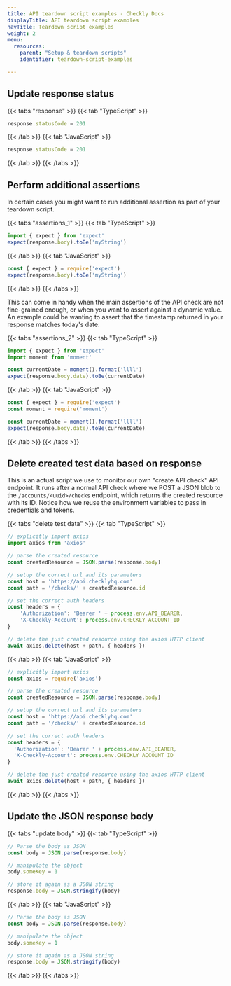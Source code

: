 ```yaml
---
title: API teardown script examples - Checkly Docs
displayTitle: API teardown script examples
navTitle: Teardown script examples
weight: 2
menu:
  resources:
    parent: "Setup & teardown scripts"
    identifier: teardown-script-examples

---
```


## Update response status

{{< tabs "response" >}}
{{< tab "TypeScript" >}}
```ts
response.statusCode = 201

```
{{< /tab >}}
{{< tab "JavaScript" >}}
```js
response.statusCode = 201
```
{{< /tab >}}
{{< /tabs >}}

## Perform additional assertions

In certain cases you might want to run additional assertion as part of your teardown script.

{{< tabs "assertions_1" >}}
{{< tab "TypeScript" >}}
```ts
import { expect } from 'expect'
expect(response.body).toBe('myString')
```
{{< /tab >}}
{{< tab "JavaScript" >}}
```js
const { expect } = require('expect')
expect(response.body).toBe('myString')
```
{{< /tab >}}
{{< /tabs >}}

This can come in handy when the main assertions of the API check are not fine-grained enough, or when you want to assert against a dynamic value. An example could be wanting to assert that the timestamp returned in your response matches today's date:

{{< tabs "assertions_2" >}}
{{< tab "TypeScript" >}}
```ts
import { expect } from 'expect'
import moment from 'moment'

const currentDate = moment().format('llll')
expect(response.body.date).toBe(currentDate)
```
{{< /tab >}}
{{< tab "JavaScript" >}}
```js
const { expect } = require('expect')
const moment = require('moment')

const currentDate = moment().format('llll')
expect(response.body.date).toBe(currentDate)
```
{{< /tab >}}
{{< /tabs >}}


## Delete created test data based on response

This is an actual script we use to monitor our own "create API check" API endpoint. It runs after a normal API check where
we POST a JSON blob to the `/accounts/<uuid>/checks` endpoint, which returns the created resource with its ID.
Notice how we reuse the environment variables to pass in credentials and tokens.

{{< tabs "delete test data" >}}
{{< tab "TypeScript" >}}
```ts
// explicitly import axios
import axios from 'axios'

// parse the created resource
const createdResource = JSON.parse(response.body)

// setup the correct url and its parameters
const host = 'https://api.checklyhq.com'
const path = '/checks/' + createdResource.id

// set the correct auth headers
const headers = {
    'Authorization': 'Bearer ' + process.env.API_BEARER,
    'X-Checkly-Account': process.env.CHECKLY_ACCOUNT_ID
}

// delete the just created resource using the axios HTTP client
await axios.delete(host + path, { headers })
```
{{< /tab >}}
{{< tab "JavaScript" >}}
```js
// explicitly import axios
const axios = require('axios')

// parse the created resource
const createdResource = JSON.parse(response.body)

// setup the correct url and its parameters
const host = 'https://api.checklyhq.com'
const path = '/checks/' + createdResource.id

// set the correct auth headers
const headers = {
  'Authorization': 'Bearer ' + process.env.API_BEARER,
  'X-Checkly-Account': process.env.CHECKLY_ACCOUNT_ID
}

// delete the just created resource using the axios HTTP client
await axios.delete(host + path, { headers })
```
{{< /tab >}}
{{< /tabs >}}


## Update the JSON response body

{{< tabs "update body" >}}
{{< tab "TypeScript" >}}
```ts
// Parse the body as JSON
const body = JSON.parse(response.body)

// manipulate the object
body.someKey = 1

// store it again as a JSON string
response.body = JSON.stringify(body)
```
{{< /tab >}}
{{< tab "JavaScript" >}}
```js
// Parse the body as JSON
const body = JSON.parse(response.body)

// manipulate the object
body.someKey = 1

// store it again as a JSON string
response.body = JSON.stringify(body)
```
{{< /tab >}}
{{< /tabs >}}

